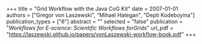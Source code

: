 +++
title = "Grid Workflow with the Java CoG Kit"
date = 2007-01-01
authors = ["Gregor von Laszewski", "Mihael Hategan", "Depti Kodeboyina"]
publication_types = ["6"]
abstract = ""
selected = "false"
publication = "*Workflows for E-science: Scientific Workflows forGrids*"
url_pdf = "https://laszewski.github.io/papers/vonLaszewski-workflow-book.pdf"
+++

